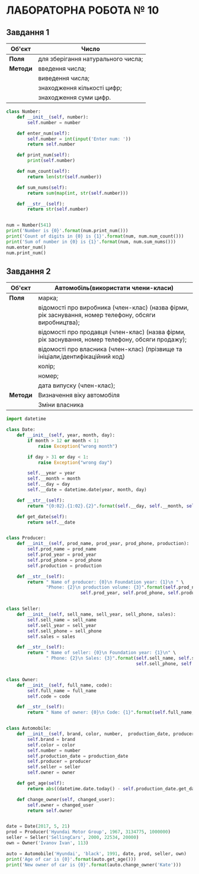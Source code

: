 # ЛАБОРАТОРНА РОБОТА № 10

## Завдання 1

| **Об'єкт** | **Число** |
| ------ | ------ |
| **Поля** | для зберігання натурального числа; |
| **Методи** | введення числа; |
|    | виведення числа; |
|    | знаходження кількості цифр; |
|    | знаходження суми цифр. |


```py
class Number:
    def __init__(self, number):
        self.number = number

    def enter_num(self):
        self.number = int(input('Enter num: '))
        return self.number

    def print_num(self):
        print(self.number)

    def num_count(self):
        return len(str(self.number))

    def sum_nums(self):
        return sum(map(int, str(self.number)))

    def __str__(self):
        return str(self.number)


num = Number(541)
print('Number is {0}'.format(num.print_num()))
print('Count of digits in {0} is {1}'.format(num, num.num_count()))
print('Sum of number in {0} is {1}'.format(num, num.sum_nums()))
num.enter_num()
num.print_num()
```


## Завдання 2

| **Об'єкт** | **Автомобіль(використати члени-класи)** |
| ------ | ------ |
| **Поля** | марка; |
|  | відомості про виробника (член-клас) (назва фірми, рік заснування, номер телефону, обсяги виробництва); |
|  | відомості про продавця (член-клас) (назва фірми, рік заснування, номер телефону, обсяги продажу); |
|  | відомості про власника (член-клас) (прізвище та ініціали,ідентифікаційний код) | [plugins/onedrive/README.md][PlOd] |
|  | колір; |
|  | номер; |
|  | дата випуску (член-клас);|
| **Методи** | Визначення віку автомобіля |
|        | Зміни власника  |

```py
import datetime

class Date:
    def __init__(self, year, month, day):
        if month > 12 or month < 1:
            raise Exception("wrong month")

        if day > 31 or day < 1:
            raise Exception("wrong day")

        self.__year = year
        self.__month = month
        self.__day = day
        self.__date = datetime.date(year, month, day)

    def __str__(self):
        return "{0:02}.{1:02}.{2}".format(self.__day, self.__month, self.__year)

    def get_date(self):
        return self.__date


class Producer:
    def __init__(self, prod_name, prod_year, prod_phone, production):
        self.prod_name = prod_name
        self.prod_year = prod_year
        self.prod_phone = prod_phone
        self.production = production

    def __str__(self):
        return " Name of producer: {0}\n Foundation year: {1}\n " \
               "Phone: {2}\n production volume: {3}".format(self.prod_name,
                            self.prod_year, self.prod_phone, self.production)


class Seller:
    def __init__(self, sell_name, sell_year, sell_phone, sales):
        self.sell_name = sell_name
        self.sell_year = sell_year
        self.sell_phone = sell_phone
        self.sales = sales

    def __str__(self):
        return " Name of seller: {0}\n Foundation year: {1}\n" \
               " Phone: {2}\n Sales: {3}".format(self.sell_name, self.sell_year,
                                                 self.sell_phone, self.sales)


class Owner:
    def __init__(self, full_name, code):
        self.full_name = full_name
        self.code = code

    def __str__(self):
        return " Name of owner: {0}\n Code: {1}".format(self.full_name, self.code)


class Automobile:
    def __init__(self, brand, color, number,  production_date, producer, seller, owner):
        self.brand = brand
        self.color = color
        self.number = number
        self.production_date = production_date
        self.producer = producer
        self.seller = seller
        self.owner = owner

    def get_age(self):
        return abs((datetime.date.today() - self.production_date.get_date()).days)//365

    def change_owner(self, changed_user):
        self.owner = changed_user
        return self.owner


date = Date(2017, 5, 21)
prod = Producer('Hyundai Motor Group', 1967, 3134775, 1000000)
seller = Seller('SellingCars', 2000, 22534, 20000)
own = Owner('Ivanov Ivan', 113)

auto = Automobile('Hyundai', 'black', 1991, date, prod, seller, own)
print('Age of car is {0}'.format(auto.get_age()))
print('New owner of car is {0}'.format(auto.change_owner('Kate')))
```
